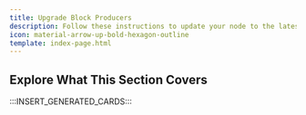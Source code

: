 ```yaml
---
title: Upgrade Block Producers
description: Follow these instructions to update your node to the latest version of the Tanssi client software you use to produce blocks on the Tanssi Appchain protocol.
icon: material-arrow-up-bold-hexagon-outline
template: index-page.html
---
```


## Explore What This Section Covers

:::INSERT_GENERATED_CARDS::: 
